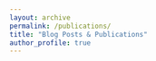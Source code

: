 ```yaml
---
layout: archive
permalink: /publications/
title: "Blog Posts & Publications"
author_profile: true
---
```

<!-- {% for post in site.posts %}
    {% include archive-single.html %}
{% endfor %} -->
